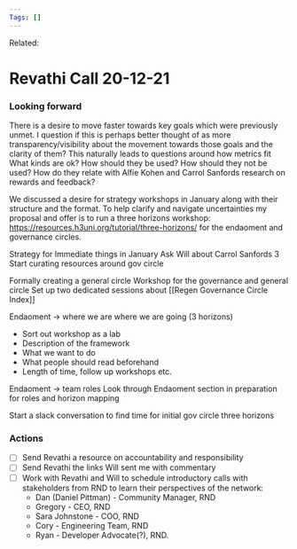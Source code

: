```yaml
---
Tags: []
---
```

Related: 
# Revathi Call 20-12-21

### Looking forward
There is a desire to move faster towards key goals which were previously unmet. I question if this is perhaps better thought of as more transparency/visibility about the movement towards those goals and the clarity of them? This naturally leads to questions around how metrics fit What kinds are ok? How should they be used? How should they not be used? How do they relate with Alfie Kohen and Carrol Sanfords research on rewards and feedback?

We discussed a desire for strategy workshops in January along with their structure and the format. To help clarify and navigate uncertainties my proposal and offer is to run a three horizons workshop: https://resources.h3uni.org/tutorial/three-horizons/ for the endaoment and governance circles. 





Strategy for Immediate things in January
Ask Will about Carrol Sanfords 3
Start curating resources around gov circle

Formally creating a general circle
Workshop for the governance and general circle
Set up two dedicated sessions about [[Regen Governance Circle Index]]

Endaoment -> where we are where we are going (3 horizons)
- Sort out workshop as a lab
- Description of the framework
- What we want to do
- What people should read beforehand
- Length of time, follow up workshops etc.

Endaoment -> team roles 
Look through Endaoment section in preparation for roles and horizon mapping

Start a slack conversation to find time for initial gov circle three horizons




### Actions
- [ ] Send Revathi a resource on accountability and responsibility
- [ ] Send Revathi the links Will sent me with commentary 
- [ ] Work with Revathi and Will to schedule introductory calls with stakeholders from RND to learn their perspectives of the network:
	-   Dan (Daniel Pittman) - Community Manager, RND
	-   Gregory - CEO, RND
	-   Sara Johnstone - COO, RND
	-   Cory - Engineering Team, RND
	-   Ryan - Developer Advocate(?), RND.